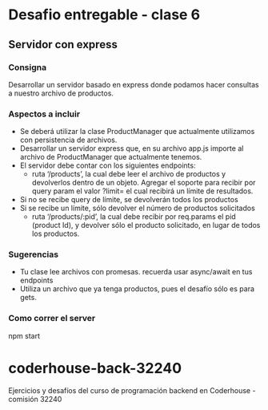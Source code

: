 # Desafio entregable - clase 6

## Servidor con express

### Consigna

Desarrollar un servidor basado en express donde podamos hacer consultas a nuestro archivo de productos.

### Aspectos a incluir

- Se deberá utilizar la clase ProductManager que actualmente utilizamos con persistencia de archivos.
- Desarrollar un servidor express que, en su archivo app.js importe al archivo de ProductManager que actualmente tenemos.
- El servidor debe contar con los siguientes endpoints:
  - ruta ‘/products’, la cual debe leer el archivo de productos y devolverlos dentro de un objeto. Agregar el soporte para recibir por query param el valor ?limit= el cual recibirá un límite de resultados.
- Si no se recibe query de límite, se devolverán todos los productos
- Si se recibe un límite, sólo devolver el número de productos solicitados
  - ruta ‘/products/:pid’, la cual debe recibir por req.params el pid (product Id), y devolver sólo el producto solicitado, en lugar de todos los productos.

### Sugerencias

- Tu clase lee archivos con promesas. recuerda usar async/await en tus endpoints
- Utiliza un archivo que ya tenga productos, pues el desafío sólo es para gets.

### Como correr el server

npm start

# coderhouse-back-32240

Ejercicios y desafíos del curso de programación backend en Coderhouse - comisión 32240
